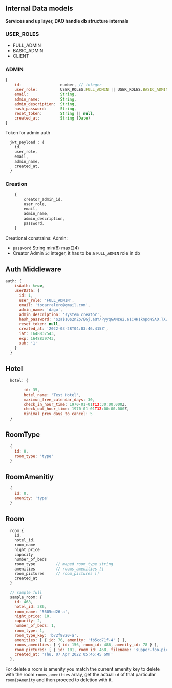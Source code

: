 ## Internal Data models 
**Services and up layer, DAO handle db structure internals**

### USER_ROLES
-   FULL_ADMIN
-   BASIC_ADMIN
-   CLIENT


### ADMIN
```js
{   
    id:                 number, // integer
    user_role:          USER_ROLES.FULL_ADMIN || USER_ROLES.BASIC_ADMIN,
    email:              String,
    admin_name:         String,
    admin_description:  String,
    hash_password:      String,
    reset_token:        String || null,
    created_at:         String (Date)
}
```
Token for admin auth
```js
  jwt_payload : {
    id,
    user_role,
    email,
    admin_name,
    created_at,
  }
```

### Creation
```js
    {
        creator_admin_id,
        user_role,
        email,
        admin_name,
        admin_description,
        password,
    }
```
Creational constrains:
Admin:
-   `password` String min(8) max(24)
-   Creator Admin `id` integer, it has to be a `FULL_ADMIN` role in db


## Auth Middleware

```js
auth: {
    isAuth: true,
    userData: {
      id: 1,
      user_role: 'FULL_ADMIN',
      email: 'tocarralero@gmail.com',
      admin_name: 'dago',
      admin_description: 'system creator',
      hash_password: '$2a$10$2nZp/EGj.aQY/PyyqGAMze2.a1C4H1knpdNSAO.TX/92katjMo75C',
      reset_token: null,
      created_at: '2022-03-28T04:03:46.415Z',
      iat: 1648832543,
      exp: 1648839743,
      sub: '1'
    }
  }

```


## Hotel
```js
  hotel: {
    
        id: 35,
        hotel_name: 'Test Hotel',
        maximun_free_calendar_days: 30,
        check_in_hour_time: 1970-01-01T13:30:00.000Z,
        check_out_hour_time: 1970-01-01T12:00:00.000Z,
        minimal_prev_days_to_cancel: 5
  }

```
## RoomType
```js
  {
    id: 0,
    room_type: 'type'
  }
```

## RoomAmenitiy
```js
  {
    id: 0,
    amenity: 'type'
  }
```


## Room
```js
  room:{
    id,
    hotel_id,
    room_name
    night_price
    capacity
    number_of_beds
    room_type         // maped room_type string
    amenities         // rooms_amenities []
    room_pictures     // room_pictures []
    created_at
  }

  // sample full
  sample_room: {
    id: 468,
    hotel_id: 386,
    room_name: '5605ed26-a',
    night_price: 10,
    capacity: 2,
    number_of_beds: 1,
    room_type: 1,
    room_type_key: 'b72f9820-a',
    amenities: [ { id: 76, amenity: 'fb5cd71f-4' } ],
    rooms_amenities: [ { id: 156, room_id: 486, amenity_id: 78 } ],
    room_pictures: [ { id: 101, room_id: 468, filename: 'supper-foo-picture' } ],
    created_at: 'Thu, 07 Apr 2022 05:46:45 GMT'
  },

```

For delete a room is amenity you match the current amenity key to delete with the room `rooms_amenities` array, get the actual `id` of that particular `roomIsAmenity` and then proceed to deletion with it.